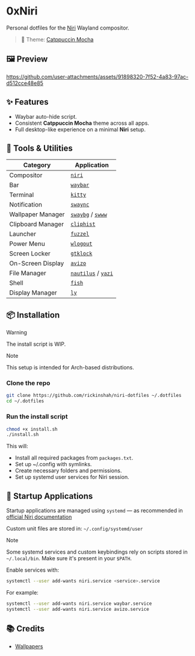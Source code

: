 # 0xNiri

Personal dotfiles for the [Niri](https://github.com/YaLTeR/niri) Wayland compositor.

> 🎨 Theme: [Catppuccin Mocha](https://github.com/catppuccin)

## 🖼️ Preview

https://github.com/user-attachments/assets/91898320-7f52-4a83-97ac-d512cce48e85

## ✨ Features

- Waybar auto-hide script.
- Consistent **Catppuccin Mocha** theme across all apps.
- Full desktop-like experience on a minimal **Niri** setup.

## 🧰 Tools & Utilities

| Category | Application |
| - | - |
| Compositor | [`niri`](https://github.com/YaLTeR/niri) |
| Bar | [`waybar`](https://github.com/Alexays/Waybar) |
| Terminal | [`kitty`](https://github.com/kovidgoyal/kitty) |
| Notification | [`swaync`](https://github.com/ErikReider/SwayNotificationCenter) |
| Wallpaper Manager | [`swaybg`](https://github.com/swaywm/swaybg) / [`swww`](https://github.com/LGFae/swww) |
| Clipboard Manager | [`cliphist`](https://github.com/sentriz/cliphist) |
| Launcher | [`fuzzel`](https://codeberg.org/dnkl/fuzzel) |
| Power Menu | [`wlogout`](https://github.com/ArtsyMacaw/wlogout) |
| Screen Locker | [`gtklock`](https://github.com/jovanlanik/gtklock) |
| On-Screen Display | [`avizo`](https://github.com/heyjuvi/avizo) |
| File Manager | [`nautilus`](https://gitlab.gnome.org/GNOME/nautilus) / [`yazi`](https://github.com/sxyazi/yazi) |
| Shell | [`fish`](https://github.com/fish-shell/fish-shell) |
| Display Manager | [`ly`](https://github.com/fairyglade/ly)

## 📦 Installation

> [!WARNING]
> The install script is WIP.

> [!NOTE]
> This setup is intended for Arch-based distributions.

### Clone the repo
```bash
git clone https://github.com/rickinshah/niri-dotfiles ~/.dotfiles
cd ~/.dotfiles
```

### Run the install script
```bash
chmod +x install.sh
./install.sh
```

This will:

- Install all required packages from `packages.txt`.
- Set up ~/.config with symlinks.
- Create necessary folders and permissions.
- Set up systemd user services for Niri session.

## 🔧 Startup Applications

Startup applications are managed using `systemd` — as recommended in [official Niri documentation](https://github.com/YaLTeR/niri/wiki/Example-systemd-Setup)

Custom unit files are stored in: `~/.config/systemd/user`

> [!NOTE]
> Some systemd services and custom keybindings rely on scripts stored in `~/.local/bin`. Make sure it's present in your `$PATH`.

Enable services with:
```bash
systemctl --user add-wants niri.service <service>.service
```

For example:
```bash
systemctl --user add-wants niri.service waybar.service
systemctl --user add-wants niri.service avizo.service
```

## 📚 Credits

- [Wallpapers](https://github.com/orangci/walls-catppuccin-mocha)
